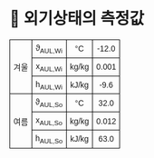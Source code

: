 # 🔹 외기상태의 측정값

<!DOCTYPE html>
<html lang="ko">
<head>
  <meta charset="UTF-8">
  <title>AUL 조건별 상태점</title>
  <style>
    table {
      border-collapse: collapse;
      width: 60%;
      font-family: "Malgun Gothic", sans-serif;
      font-size: 14px;
      text-align: center;
    }
    th, td {
      border: 1px solid black;
      padding: 6px;
    }
  </style>
</head>
<body>
  <table>
    <tr>
      <td rowspan="3">겨울</td>
      <td>ϑ<sub>AUL,Wi</sub></td><td>°C</td><td>-12.0</td>
    </tr>
    <tr>
      <td>x<sub>AUL,Wi</sub></td><td>kg/kg</td><td>0.001</td>
    </tr>
    <tr>
      <td>h<sub>AUL,Wi</sub></td><td>kJ/kg</td><td>-9.6</td>
    </tr>
    <tr>
      <td rowspan="3">여름</td>
      <td>ϑ<sub>AUL,So</sub></td><td>°C</td><td>32.0</td>
    </tr>
    <tr>
      <td>x<sub>AUL,So</sub></td><td>kg/kg</td><td>0.012</td>
    </tr>
    <tr>
      <td>h<sub>AUL,So</sub></td><td>kJ/kg</td><td>63.0</td>
    </tr>
  </table>
</body>
</html>
